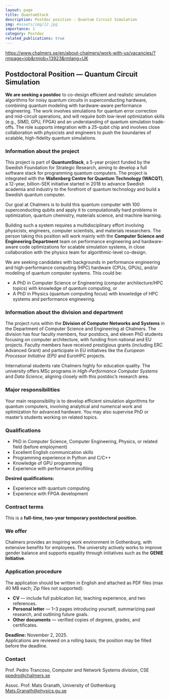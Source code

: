 ```yaml
---
layout: page
title: QuantumStack
description: Postdoc position - Quantum Circuit Simulation
img: #assets/img/12.jpg
importance: 1
category: Postdoc
related_publications: true
---
```


https://www.chalmers.se/en/about-chalmers/work-with-us/vacancies/?rmpage=job&rmjob=13923&rmlang=UK

<h2>Postdoctoral Position — Quantum Circuit Simulation</h2>

<p><strong>We are seeking a postdoc</strong> to co-design efficient and realistic simulation algorithms for noisy quantum circuits in superconducting hardware, combining quantum modeling with hardware-aware performance engineering. The work involves simulations for quantum error correction and mid-circuit operations, and will require both low-level optimization skills (e.g., SIMD, GPU, FPGA) and an understanding of quantum simulation trade-offs. The role supports integration with a 25-qubit chip and involves close collaboration with physicists and engineers to push the boundaries of scalable, high-fidelity quantum simulations.</p>

<h3>Information about the project</h3>
<p>This project is part of <strong>QuantumStack</strong>, a 5-year project funded by the Swedish Foundation for Strategic Research, aiming to develop a full software stack for programming quantum computers. The project is integrated with the <strong>Wallenberg Centre for Quantum Technology (WACQT)</strong>, a 12-year, billion-SEK initiative started in 2018 to advance Swedish academia and industry to the forefront of quantum technology and build a Swedish quantum computer.</p>
<p>Our goal at Chalmers is to build this quantum computer with 100 superconducting qubits and apply it to computationally hard problems in optimization, quantum chemistry, materials science, and machine learning.</p>

<p>Building such a system requires a multidisciplinary effort involving physicists, engineers, computer scientists, and materials researchers. The person taking this position will work mainly with the <strong>Computer Science and Engineering Department</strong> team on performance engineering and hardware-aware code optimizations for scalable simulation systems, in close collaboration with the physics team for algorithmic-level co-design.</p>

<p>We are seeking candidates with backgrounds in performance engineering and high-performance computing (HPC) hardware (CPUs, GPUs), and/or modeling of quantum computer systems. This could be:</p>
<ul>
  <li>A PhD in Computer Science or Engineering (computer architecture/HPC topics) with knowledge of quantum computing, or</li>
  <li>A PhD in Physics (quantum computing focus) with knowledge of HPC systems and performance engineering.</li>
</ul>

<h3>Information about the division and department</h3>
<p>The project runs within the <strong>Division of Computer Networks and Systems</strong> in the Department of Computer Science and Engineering at Chalmers. The division has four faculty members, four postdocs, and eleven PhD students focusing on computer architecture, with funding from national and EU projects. Faculty members have received prestigious grants (including ERC Advanced Grant) and participate in EU initiatives like the <em>European Processor Initiative (EPI)</em> and EuroHPC projects.</p>

<p>International students rate Chalmers highly for education quality. The university offers MSc programs in <em>High-Performance Computer Systems</em> and <em>Data Science</em>, aligning closely with this postdoc’s research area.</p>

<h3>Major responsibilities</h3>
<p>Your main responsibility is to develop efficient simulation algorithms for quantum computers, involving analytical and numerical work and optimization for advanced hardware. You may also supervise PhD or master’s students working on related topics.</p>

<h3>Qualifications</h3>
<ul>
  <li>PhD in Computer Science, Computer Engineering, Physics, or related field (before employment)</li>
  <li>Excellent English communication skills</li>
  <li>Programming experience in Python and C/C++</li>
  <li>Knowledge of GPU programming</li>
  <li>Experience with performance profiling</li>
</ul>

<p><strong>Desired qualifications:</strong></p>
<ul>
  <li>Experience with quantum computing</li>
  <li>Experience with FPGA development</li>
</ul>

<h3>Contract terms</h3>
<p>This is a <strong>full-time, two-year temporary postdoctoral position</strong>.</p>

<h3>We offer</h3>
<p>Chalmers provides an inspiring work environment in Gothenburg, with extensive benefits for employees. The university actively works to improve gender balance and supports equality through initiatives such as the <strong>GENIE Initiative</strong>.</p>

<h3>Application procedure</h3>
<p>The application should be written in English and attached as PDF files (max 40 MB each; Zip files not supported):</p>

<ul>
  <li><strong>CV</strong> — include full publication list, teaching experience, and two references.</li>
  <li><strong>Personal letter</strong> — 1–3 pages introducing yourself, summarizing past research, and outlining future goals.</li>
  <li><strong>Other documents</strong> — verified copies of degrees, grades, and certificates.</li>
</ul>

<p><strong>Deadline:</strong> November 2, 2025.<br>
Applications are reviewed on a rolling basis; the position may be filled before the deadline.</p>

<h3>Contact</h3>
<p>Prof. Pedro Trancoso, Computer and Network Systems division, CSE<br>
<a href="mailto:ppedro@chalmers.se">ppedro@chalmers.se</a></p>

<p>Assoc. Prof. Mats Granath, University of Gothenburg<br>
<a href="mailto:Mats.Granath@physics.gu.se">Mats.Granath@physics.gu.se</a></p>



